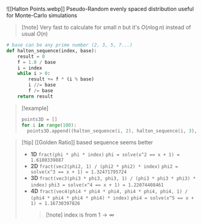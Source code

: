![[Halton Points.webp]]
Pseudo-Random evenly spaced distribution useful for Monte-Carlo simulations
>[!note] Very fast to calculate for small $n$ but it's $O(n \log n)$ instead of usual $O(n)$

``` Python
# base can be any prime number (2, 3, 5, 7...)
def halton_sequence(index, base):
    result = 0
    f = 1.0 / base
    i = index
    while i > 0:
        result += f * (i % base)
        i //= base
        f /= base
    return result
```
> [!example]
> ``` Python
> points3D = []
> for i in range(100):
> 	points3D.append((halton_sequence(i, 2), halton_sequence(i, 3), halton_sequence(i, 5)))
> ```

> [!tip] [[Golden Ratio]] based sequence seems better
> - **1D** `fract(phi * phi * index)` 
>   `phi = solve(x^2 == x + 1) = 1.6180339887`
> - **2D** `fract(vec2(phi2, 1) / (phi2 * phi2) * index)` 
>   `phi2 = solve(x^3 == x + 1) = 1.32471795724`
> - **3D** `fract(vec3(phi3 * phi3, phi3, 1) / (phi3 * phi3 * phi3) * index)` 
>   `phi3 = solve(x^4 == x + 1) = 1.22074408461`
> - **4D** `fract(vec4(phi4 * phi4 * phi4, phi4 * phi4, phi4, 1) / (phi4 * phi4 * phi4 * phi4) * index)` 
>   `phi4 = solve(x^5 == x + 1) = 1.16730397826`
>   > [!note] index is from $1\to\infty$
